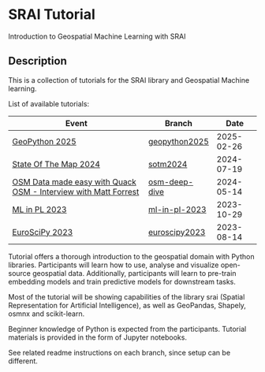 
# SRAI Tutorial

Introduction to Geospatial Machine Learning with SRAI

## Description

This is a collection of tutorials for the SRAI library and Geospatial Machine learning.

List of available tutorials:

| Event     | Branch | Date       |
|----------------|--------|------------|
| [GeoPython 2025](https://submit.geopython.net/geopython-2025/talk/PUVEDJ/) | [geopython2025](https://github.com/kraina-ai/srai-tutorial/tree/geopython2025) | 2025-02-26 |
| [State Of The Map 2024](https://cfp.openstreetmap.org.pl/state-of-the-map-europe-2024/talk/J9U3UW/) | [sotm2024](https://github.com/kraina-ai/srai-tutorial/tree/sotm2024) | 2024-07-19 |
| [OSM Data made easy with Quack OSM - Interview with Matt Forrest](https://www.youtube.com/watch?v=r6cWiSULgYs) | [osm-deep-dive](https://github.com/kraina-ai/srai-tutorial/tree/osm-deep-dive) | 2024-05-14 |
| [ML in PL 2023](https://conference2023.mlinpl.org/program#tutorial-3) | [ml-in-pl-2023](https://github.com/kraina-ai/srai-tutorial/tree/ml-in-pl-2023) | 2023-10-29 |
| [EuroSciPy 2023](https://pretalx.com/euroscipy-2023/talk/X8LYJY/) | [euroscipy2023](https://github.com/kraina-ai/srai-tutorial/tree/euroscipy2023) | 2023-08-14 |

Tutorial offers a thorough introduction to the geospatial domain with Python libraries. Participants will learn how to use, analyse and visualize open-source geospatial data. Additionally, participants will learn to pre-train embedding models and train predictive models for downstream tasks.

Most of the tutorial will be showing capabilities of the library srai (Spatial Representation for Artificial Intelligence), as well as GeoPandas, Shapely, osmnx and scikit-learn.

Beginner knowledge of Python is expected from the participants. Tutorial materials is provided in the form of Jupyter notebooks.

See related readme instructions on each branch, since setup can be different.